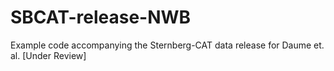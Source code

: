 # SBCAT-release-NWB
Example code accompanying the Sternberg-CAT data release for Daume et. al. [Under Review]
